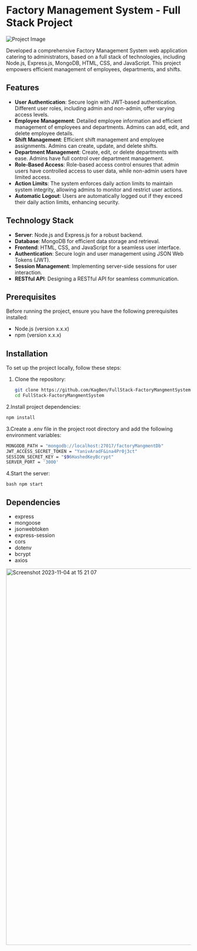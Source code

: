 
# Factory Management System - Full Stack Project

![Project Image](https://example.com/project-image.png)

Developed a comprehensive Factory Management System web application catering to administrators, based on a full stack of technologies, including Node.js, Express.js, MongoDB, HTML, CSS, and JavaScript. This project empowers efficient management of employees, departments, and shifts.

## Features

- **User Authentication**: Secure login with JWT-based authentication. Different user roles, including admin and non-admin, offer varying access levels.
- **Employee Management**: Detailed employee information and efficient management of employees and departments. Admins can add, edit, and delete employee details.
- **Shift Management**: Efficient shift management and employee assignments. Admins can create, update, and delete shifts.
- **Department Management**: Create, edit, or delete departments with ease. Admins have full control over department management.
- **Role-Based Access**: Role-based access control ensures that admin users have controlled access to user data, while non-admin users have limited access.
- **Action Limits**: The system enforces daily action limits to maintain system integrity, allowing admins to monitor and restrict user actions.
- **Automatic Logout**: Users are automatically logged out if they exceed their daily action limits, enhancing security.

## Technology Stack

- **Server**: Node.js and Express.js for a robust backend.
- **Database**: MongoDB for efficient data storage and retrieval.
- **Frontend**: HTML, CSS, and JavaScript for a seamless user interface.
- **Authentication**: Secure login and user management using JSON Web Tokens (JWT).
- **Session Management**: Implementing server-side sessions for user interaction.
- **RESTful API**: Designing a RESTful API for seamless communication.

## Prerequisites

Before running the project, ensure you have the following prerequisites installed:

- Node.js (version x.x.x)
- npm (version x.x.x)

## Installation

To set up the project locally, follow these steps:

1. Clone the repository:

   ```bash
   git clone https://github.com/KagBen/FullStack-FactoryMangmentSystem.git
   cd FullStack-FactoryMangmentSystem
   ```
   
2.Install project dependencies:

   ```bash
 npm install
   ```

3.Create a .env file in the project root directory and add the following environment variables:

   ```bash
MONGODB_PATH = "mongodb://localhost:27017/factoryMangmentDb"
JWT_ACCESS_SECRET_TOKEN = "YanivAradF&ina4Pr0j3ct"
SESSION_SECRET_KEY = "$96HashedKeyBcrypt"
SERVER_PORT = '3000'
   ```

4.Start the server:


   ```bash npm start```



## Dependencies
- express
- mongoose
- jsonwebtoken
- express-session
- cors
- dotenv
- bcrypt
- axios

<img width="1023" alt="Screenshot 2023-11-04 at 15 21 07" src="https://github.com/KagBen/FullStack-FactoryMangmentSystem/assets/53075379/43d5f5ff-4c27-4cc9-ac54-51f324314dcb">
